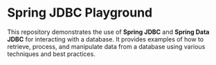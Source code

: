 # Spring JDBC Playground

This repository demonstrates the use of **Spring JDBC** and **Spring Data JDBC** for interacting with a database. It
provides examples of how to retrieve, process, and manipulate data from a database using various techniques and best
practices.